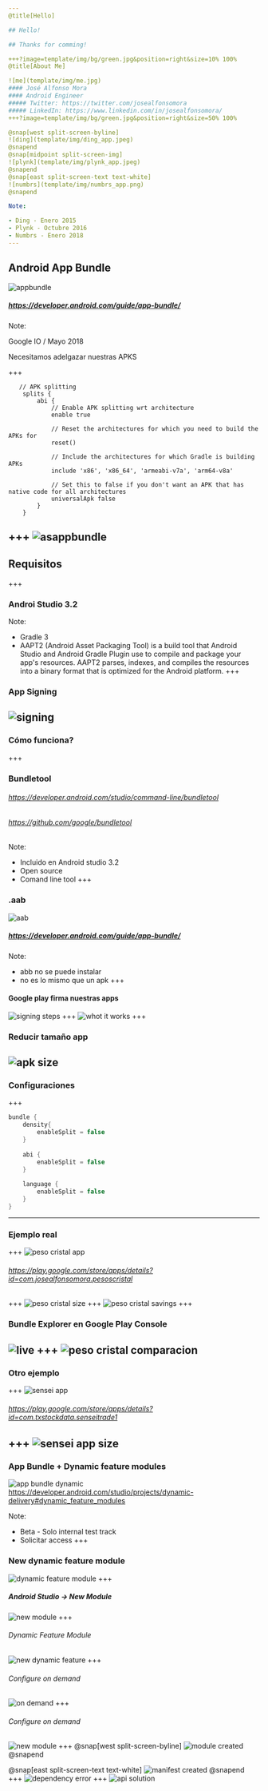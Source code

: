 ```yaml
---
@title[Hello]

## Hello!

## Thanks for comming!

+++?image=template/img/bg/green.jpg&position=right&size=10% 100%
@title[About Me]

![me](template/img/me.jpg)
#### José Alfonso Mora
#### Android Engineer
##### Twitter: https://twitter.com/josealfonsomora
##### LinkedIn: https://www.linkedin.com/in/josealfonsomora/
+++?image=template/img/bg/green.jpg&position=right&size=50% 100%

@snap[west split-screen-byline]
![ding](template/img/ding_app.jpeg)
@snapend
@snap[midpoint split-screen-img]
![plynk](template/img/plynk_app.jpeg)
@snapend
@snap[east split-screen-text text-white]
![numbrs](template/img/numbrs_app.png)
@snapend

Note:

- Ding - Enero 2015
- Plynk - Octubre 2016
- Numbrs - Enero 2018
---
```

## Android App Bundle
![appbundle](template/img/app_bundle.jpg)
##### https://developer.android.com/guide/app-bundle/

Note:

Google IO / Mayo 2018

Necesitamos adelgazar nuestras APKS

+++
```
   // APK splitting
    splits {
        abi {
            // Enable APK splitting wrt architecture
            enable true
            
            // Reset the architectures for which you need to build the APKs for
            reset()
            
            // Include the architectures for which Gradle is building APKs
            include 'x86', 'x86_64', 'armeabi-v7a', 'arm64-v8a'
            
            // Set this to false if you don't want an APK that has native code for all architectures
            universalApk false
        }
    }
```
+++
![asappbundle](template/img/android_studio_app_bundle.png)
---
## Requisitos
+++
### Androi Studio 3.2
Note:

- Gradle 3
- AAPT2 (Android Asset Packaging Tool) is a build tool that Android Studio and Android Gradle Plugin use to compile and package your app's resources. AAPT2 parses, indexes, and compiles the resources into a binary format that is optimized for the Android platform.
+++
### App Signing
![signing](template/img/app_signing.png)
---
### Cómo funciona?
+++
### Bundletool
###### https://developer.android.com/studio/command-line/bundletool
###### https://github.com/google/bundletool

Note:

- Incluido en Android studio 3.2
- Open source
- Comand line tool
+++
### .aab
![aab](template/img/aab.png)
##### https://developer.android.com/guide/app-bundle/

Note:

- abb no se puede instalar
- no es lo mismo que un apk
+++
#### Google play firma nuestras apps
![signing steps](template/img/app_signing_steps.png)
+++
![whot it works](template/img/app_bundle_how_it_works.png)
+++
### Reducir tamaño app
![apk size](template/img/saved_size.png)
---
### Configuraciones
+++
```groovy
bundle {
    density{
        enableSplit = false
    }
    
    abi {
        enableSplit = false
    }
    
    language {
        enableSplit = false
    }
}
```
---
### Ejemplo real
+++
![peso cristal app](template/img/peso_cristal.png)
###### https://play.google.com/store/apps/details?id=com.josealfonsomora.pesoscristal
+++
![peso cristal size](template/img/peso_cristal_size.png)
+++
![peso cristal savings](template/img/peso_cristal_savings.png)
+++
### Bundle Explorer en Google Play Console
![live](https://media.giphy.com/media/A34x7CEKUkCyc/giphy.gif)
+++
![peso cristal comparacion](template/img/peso_cristal_comparacion.png)
---
### Otro ejemplo
+++
![sensei app](template/img/sensei_trade.png)
###### https://play.google.com/store/apps/details?id=com.txstockdata.senseitrade1
+++
![sensei app size](template/img/sensei_trade_size.png)
---
### App Bundle + Dynamic feature modules
![app bundle dynamic](template/img/app_bundle_dynamic_delivery.png)
https://developer.android.com/studio/projects/dynamic-delivery#dynamic_feature_modules

Note:

- Beta - Solo internal test track
- Solicitar access
+++
### New dynamic feature module
![dynamic feature module](template/img/dynamic_delivery.png)
+++
##### Android Studio -> New Module
![new module](template/img/new_module.png)
+++
###### Dynamic Feature Module
![new dynamic feature](template/img/new_dynamic_feature_module.png)
+++
###### Configure on demand
![on demand](template/img/dynamic_configure_on_demand.png)
+++
###### Configure on demand
![new module](template/img/dynamic_configure_on_demand.png)
+++
@snap[west split-screen-byline]
![module created](template/img/module_created.png)
@snapend

@snap[east split-screen-text text-white]
![manifest created](template/img/manifest_created.png)
@snapend
+++
![dependency error](template/img/dependency_error.png)
+++
![api solution](template/img/api_solution.png)









